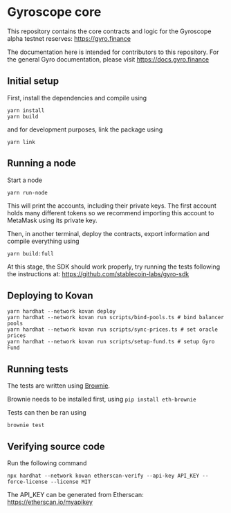 # Gyroscope core

This repository contains the core contracts and logic for the Gyroscope alpha testnet reserves: https://gyro.finance

The documentation here is intended for contributors to this repository.
For the general Gyro documentation, please visit https://docs.gyro.finance


## Initial setup

First, install the dependencies and compile using

```
yarn install
yarn build
```

and for development purposes, link the package using

```
yarn link
```

## Running a node

Start a node

```
yarn run-node
```

This will print the accounts, including their private keys.
The first account holds many different tokens so we recommend importing
this account to MetaMask using its private key.

Then, in another terminal, deploy the contracts, export information and compile everything using

```
yarn build:full
```

At this stage, the SDK should work properly, try running the tests following the instructions at: https://github.com/stablecoin-labs/gyro-sdk


## Deploying to Kovan

```
yarn hardhat --network kovan deploy
yarn hardhat --network kovan run scripts/bind-pools.ts # bind balancer pools
yarn hardhat --network kovan run scripts/sync-prices.ts # set oracle prices
yarn hardhat --network kovan run scripts/setup-fund.ts # setup Gyro Fund
```

## Running tests

The tests are written using [Brownie](https://eth-brownie.readthedocs.io/).

Brownie needs to be installed first, using `pip install eth-brownie`

Tests can then be ran using

```
brownie test
```

## Verifying source code

Run the following command

```
npx hardhat --network kovan etherscan-verify --api-key API_KEY --force-license --license MIT
```

The API_KEY can be generated from Etherscan: https://etherscan.io/myapikey

